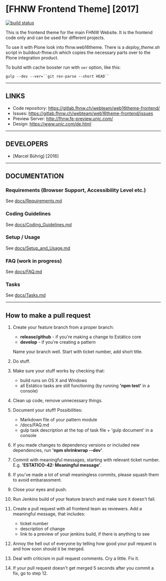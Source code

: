 # [FHNW Frontend Theme] [2017]

[![build status](https://gitlab.fhnw.ch/webteam/web16theme-frontend/badges/master/build.svg)](https://gitlab.fhnw.ch/webteam/web16theme-frontend/commits/master)

This is the frontend theme for the main FHNW Website. It is the frontend
code only and can be used for different projects.

To use it with Plone look into fhnw.web16theme. There is a *deploy_theme.sh*
script in buildout-fhnw.ch which copies the necessary parts over to
the Plone integration product.

To build with cache booster run with `ver` option, like this:

 `gulp --dev --ver=``git rev-parse --short HEAD`` `

---



## LINKS

* Code repository: https://gitlab.fhnw.ch/webteam/web16theme-frontend/
* Issues: https://gitlab.fhnw.ch/webteam/web16theme-frontend/issues
* Preview Server: http://fhnw.fe-preview.unic.com/
* Design: https://www.unic.com/de.html


---


## DEVELOPERS

* [Marcel Bührig] [2016]


---


## DOCUMENTATION

### Requirements (Browser Support, Accessibility Level etc.)

See [docs/Requirements.md](docs/Requirements.md)

### Coding Guidelines

See [docs/Coding_Guidelines.md](docs/Coding_Guidelines.md)

### Setup / Usage

See [docs/Setup_and_Usage.md](docs/Setup_and_Usage.md)

### FAQ (work in progress)

See [docs/FAQ.md](docs/FAQ.md)

### Tasks

See [docs/Tasks.md](docs/Tasks.md)


---


## How to make a pull request

1. Create your feature branch from a proper branch:
	- **release/github** - if you're making a change to Estático core
	- **develop** - if you're creating a pattern

	Name your branch well. Start with ticket number, add short title.

1. Do stuff.

1. Make sure your stuff works by checking that:
    - build runs on OS X and Windows
    - all Estático tasks are still functioning (by running **'npm test'** in a console)

1. Clean up code, remove unnecessary things.

1. Document your stuff! Possibilities:
    - Markdown file of your pattern module
    - /docs/FAQ.md
    - gulp task description at the top of task file + 'gulp document' in a console

1. If you made changes to dependency versions or included new dependencies, run **'npm shrinkwrap --dev'**.

1. Commit with meaningful messages, starting with relevant ticket number. E.g. **'ESTATICO-42: Meaningful message'**.

1. If you've made a lot of small meaningless commits, please squash them to avoid embarassment.

1. Close your eyes and push.

1. Run Jenkins build of your feature branch and make sure it doesn't fail.

1. Create a pull request with all frontend team as reviewers. Add a meaningful message, that includes:
    - ticket number
    - description of change
    - link to a preview of your jenkins build, if there is anything to see

1. Annoy the hell out of everyone by telling how good your pull request is and how soon should it be merged.

1. Deal with criticism in pull request comments. Cry a little. Fix it.

1. If your pull request doesn't get merged 5 seconds after you commit a fix, go to step 12.
